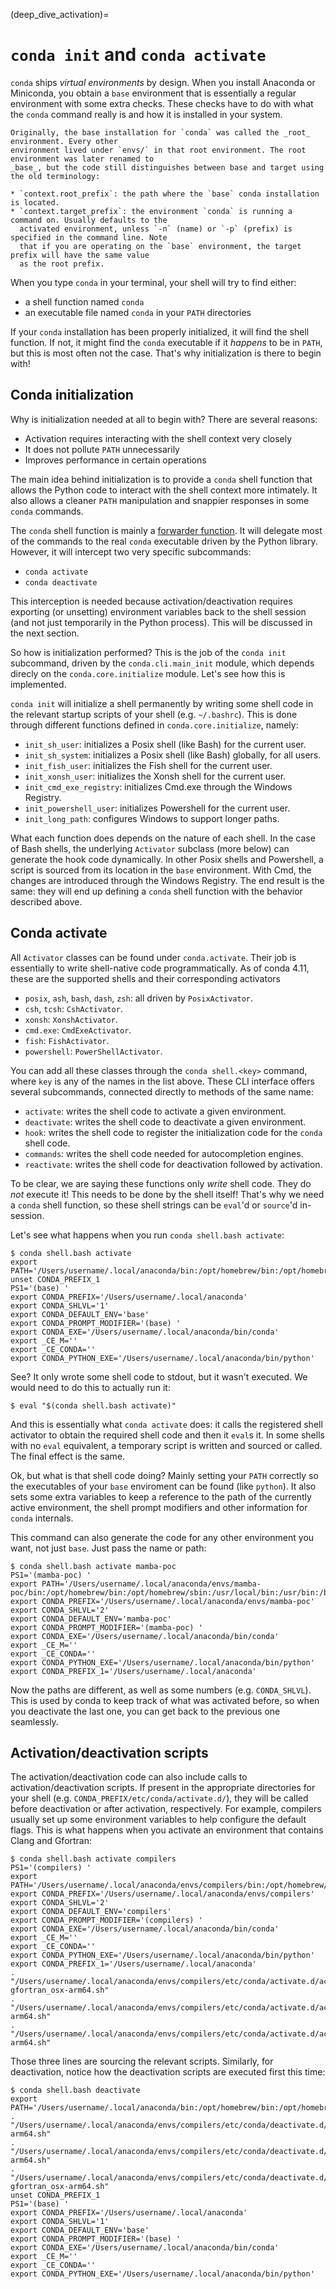 (deep_dive_activation)=
# `conda init` and `conda activate`

`conda` ships _virtual environments_ by design. When you install Anaconda or Miniconda, you obtain
a `base` environment that is essentially a regular environment with some extra checks. These checks
have to do with what the `conda` command really is and how it is installed in your system.

```{admonition} Base prefix vs target prefix
Originally, the base installation for `conda` was called the _root_ environment. Every other
environment lived under `envs/` in that root environment. The root environment was later renamed to
_base_, but the code still distinguishes between base and target using the old terminology:

* `context.root_prefix`: the path where the `base` conda installation is located.
* `context.target_prefix`: the environment `conda` is running a command on. Usually defaults to the
  activated environment, unless `-n` (name) or `-p` (prefix) is specified in the command line. Note
  that if you are operating on the `base` environment, the target prefix will have the same value
  as the root prefix.
```

When you type `conda` in your terminal, your shell will try to find either:
* a shell function named `conda`
* an executable file named `conda` in your `PATH` directories

If your `conda` installation has been properly initialized, it will find the shell function. If not,
it might find the `conda` executable if it _happens_ to be in `PATH`, but this is most often not the
case. That's why initialization is there to begin with!

## Conda initialization

Why is initialization needed at all to begin with? There are several reasons:

* Activation requires interacting with the shell context very closely
* It does not pollute `PATH` unnecessarily
* Improves performance in certain operations

The main idea behind initialization is to provide a `conda` shell function that allows the Python
code to interact with the shell context more intimately. It also allows a cleaner `PATH`
manipulation and snappier responses in some `conda` commands.

The `conda` shell function is mainly a [forwarder function][conda_shell_function]. It will
delegate most of the commands to the real `conda` executable driven by the Python library.
However, it will intercept two very specific subcommands:
* `conda activate`
* `conda deactivate`

This interception is needed because activation/deactivation requires exporting (or unsetting)
environment variables back to the shell session (and not just temporarily in the Python
process). This will be discussed in the next section.

So how is initialization performed? This is the job of the `conda init` subcommand, driven by
the `conda.cli.main_init` module, which depends direcly on the `conda.core.initialize` module. Let's
see how this is implemented.

`conda init` will initialize a shell permanently by writing some shell code in the relevant
startup scripts of your shell (e.g. `~/.bashrc`). This is done through different functions defined
in `conda.core.initialize`, namely:

* `init_sh_user`: initializes a Posix shell (like Bash) for the current user.
* `init_sh_system`: initializes a Posix shell (like Bash) globally, for all users.
* `init_fish_user`: initializes the Fish shell for the current user.
* `init_xonsh_user`: initializes the Xonsh shell for the current user.
* `init_cmd_exe_registry`: initializes Cmd.exe through the Windows Registry.
* `init_powershell_user`: initializes Powershell for the current user.
* `init_long_path`: configures Windows to support longer paths.


What each function does depends on the nature of each shell. In the case of Bash shells, the
underlying `Activator` subclass (more below) can generate the hook code dynamically. In other Posix
shells and Powershell, a script is sourced from its location in the `base` environment. With Cmd,
the changes are introduced through the Windows Registry. The end result is the same: they will
end up defining a `conda` shell function with the behavior described above.

## Conda activate

All `Activator` classes can be found under `conda.activate`. Their job is essentially to write
shell-native code programmatically. As of conda 4.11, these are the supported shells and their
corresponding activators

* `posix`, `ash`, `bash`, `dash`, `zsh`: all driven by `PosixActivator`.
* `csh`, `tcsh`: `CshActivator`.
* `xonsh`: `XonshActivator`.
* `cmd.exe`: `CmdExeActivator`.
* `fish`: `FishActivator`.
* `powershell`: `PowerShellActivator`.

You can add all these classes through the `conda shell.<key>` command, where `key` is
any of the names in the list above. These CLI interface offers several subcommands, connected
directly to methods of the same name:

* `activate`: writes the shell code to activate a given environment.
* `deactivate`: writes the shell code to deactivate a given environment.
* `hook`: writes the shell code to register the initialization code for the `conda` shell code.
* `commands`: writes the shell code needed for autocompletion engines.
* `reactivate`: writes the shell code for deactivation followed by activation.

To be clear, we are saying these functions only _write_ shell code. They do _not_ execute it! This
needs to be done by the shell itself! That's why we need a `conda` shell function, so these shell
strings can be `eval`'d or `source`'d in-session.

Let's see what happens when you run `conda shell.bash activate`:

```shell
$ conda shell.bash activate
export PATH='/Users/username/.local/anaconda/bin:/opt/homebrew/bin:/opt/homebrew/sbin:/usr/local/bin:/usr/bin:/bin:/usr/sbin:/sbin:/Users/username/.local/anaconda/condabin:/opt/homebrew/bin:/opt/homebrew/sbin'
unset CONDA_PREFIX_1
PS1='(base) '
export CONDA_PREFIX='/Users/username/.local/anaconda'
export CONDA_SHLVL='1'
export CONDA_DEFAULT_ENV='base'
export CONDA_PROMPT_MODIFIER='(base) '
export CONDA_EXE='/Users/username/.local/anaconda/bin/conda'
export _CE_M=''
export _CE_CONDA=''
export CONDA_PYTHON_EXE='/Users/username/.local/anaconda/bin/python'
```

See? It only wrote some shell code to stdout, but it wasn't executed. We would need to do this to
actually run it:

```shell
$ eval "$(conda shell.bash activate)"
```

And this is essentially what `conda activate` does: it calls the registered shell activator to
obtain the required shell code and then it `eval`s it. In some shells with no `eval` equivalent,
a temporary script is written and sourced or called. The final effect is the same.

Ok, but what is that shell code doing? Mainly setting your `PATH` correctly so the executables of
your `base` enviroment can be found (like `python`). It also sets some extra variables to keep
a reference to the path of the currently active environment, the shell prompt modifiers and
other information for `conda` internals.

This command can also generate the code for any other environment you want, not just `base`. Just
pass the name or path:

```shell
$ conda shell.bash activate mamba-poc
PS1='(mamba-poc) '
export PATH='/Users/username/.local/anaconda/envs/mamba-poc/bin:/opt/homebrew/bin:/opt/homebrew/sbin:/usr/local/bin:/usr/bin:/bin:/usr/sbin:/sbin:/Users/username/.local/anaconda/condabin:/opt/homebrew/bin:/opt/homebrew/sbin'
export CONDA_PREFIX='/Users/username/.local/anaconda/envs/mamba-poc'
export CONDA_SHLVL='2'
export CONDA_DEFAULT_ENV='mamba-poc'
export CONDA_PROMPT_MODIFIER='(mamba-poc) '
export CONDA_EXE='/Users/username/.local/anaconda/bin/conda'
export _CE_M=''
export _CE_CONDA=''
export CONDA_PYTHON_EXE='/Users/username/.local/anaconda/bin/python'
export CONDA_PREFIX_1='/Users/username/.local/anaconda'
```

Now the paths are different, as well as some numbers (e.g. `CONDA_SHLVL`). This is used by conda to
keep track of what was activated before, so when you deactivate the last one, you can get back to
the previous one seamlessly.

## Activation/deactivation scripts

The activation/deactivation code can also include calls to activation/deactivation scripts. If
present in the appropriate directories for your shell (e.g.
`CONDA_PREFIX/etc/conda/activate.d/`), they will be called before deactivation or after
activation, respectively. For example, compilers usually set up some environment variables to
help configure the default flags. This is what happens when you activate an environment that
contains Clang and Gfortran:

```shell
$ conda shell.bash activate compilers
PS1='(compilers) '
export PATH='/Users/username/.local/anaconda/envs/compilers/bin:/opt/homebrew/bin:/opt/homebrew/sbin:/usr/local/bin:/usr/bin:/bin:/usr/sbin:/sbin:/Users/username/.local/anaconda/condabin:/opt/homebrew/bin:/opt/homebrew/sbin'
export CONDA_PREFIX='/Users/username/.local/anaconda/envs/compilers'
export CONDA_SHLVL='2'
export CONDA_DEFAULT_ENV='compilers'
export CONDA_PROMPT_MODIFIER='(compilers) '
export CONDA_EXE='/Users/username/.local/anaconda/bin/conda'
export _CE_M=''
export _CE_CONDA=''
export CONDA_PYTHON_EXE='/Users/username/.local/anaconda/bin/python'
export CONDA_PREFIX_1='/Users/username/.local/anaconda'
. "/Users/username/.local/anaconda/envs/compilers/etc/conda/activate.d/activate-gfortran_osx-arm64.sh"
. "/Users/username/.local/anaconda/envs/compilers/etc/conda/activate.d/activate_clang_osx-arm64.sh"
. "/Users/username/.local/anaconda/envs/compilers/etc/conda/activate.d/activate_clangxx_osx-arm64.sh"
```

Those three lines are sourcing the relevant scripts. Similarly, for deactivation, notice how the
deactivation scripts are executed first this time:

```shell
$ conda shell.bash deactivate
export PATH='/Users/username/.local/anaconda/bin:/opt/homebrew/bin:/opt/homebrew/sbin:/usr/local/bin:/usr/bin:/bin:/usr/sbin:/sbin:/Users/username/.local/anaconda/condabin:/opt/homebrew/bin:/opt/homebrew/sbin'
. "/Users/username/.local/anaconda/envs/compilers/etc/conda/deactivate.d/deactivate_clangxx_osx-arm64.sh"
. "/Users/username/.local/anaconda/envs/compilers/etc/conda/deactivate.d/deactivate_clang_osx-arm64.sh"
. "/Users/username/.local/anaconda/envs/compilers/etc/conda/deactivate.d/deactivate-gfortran_osx-arm64.sh"
unset CONDA_PREFIX_1
PS1='(base) '
export CONDA_PREFIX='/Users/username/.local/anaconda'
export CONDA_SHLVL='1'
export CONDA_DEFAULT_ENV='base'
export CONDA_PROMPT_MODIFIER='(base) '
export CONDA_EXE='/Users/username/.local/anaconda/bin/conda'
export _CE_M=''
export _CE_CONDA=''
export CONDA_PYTHON_EXE='/Users/username/.local/anaconda/bin/python'
```

<!-- Links -->

[conda_shell_function]: https://github.com/conda/conda/blob/4.11.0/conda/shell/etc/profile.d/conda.sh#L62-L76

